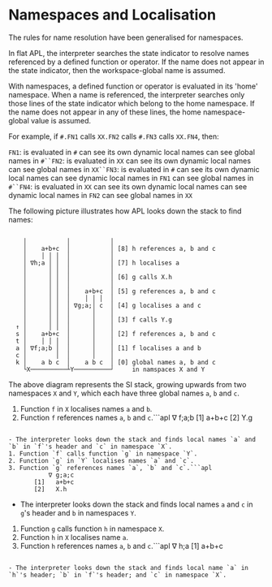 # Namespaces and Localisation

The rules for name resolution have been generalised for namespaces.

In flat APL, the interpreter searches the state indicator to resolve names referenced by a defined function or operator.  If the name does not appear in the state indicator, then the workspace-global name is assumed.

With namespaces, a defined function or operator is evaluated in its 'home' namespace. When a name is referenced, the interpreter searches only those lines of the state indicator which belong to the home namespace.  If the name does not appear in any of these lines, the home namespace-global value is assumed.

For example, if  `#.FN1`  calls  `XX.FN2`  calls  `#.FN3`  calls  `XX.FN4`, then:

`FN1`:        is evaluated in `#`        can see its own dynamic local names        can see global names in `#``FN2`:        is evaluated in `XX`        can see its own dynamic local names        can see global names in `XX``FN3`:        is evaluated in `#`        can see its own dynamic local names        can see dynamic local names in `FN1`        can see global names in `#``FN4`:        is evaluated in `XX`        can see its own dynamic local names        can see dynamic local names in `FN2`        can see global names in `XX`

The following picture illustrates how APL looks down the stack to find names:
```apl

    │           │           │
    │    a+b+c  │           │ [8] h references a, b and c
    │    │ │ │  │           │
    │ ∇h;a │ │  │           │ [7] h localises a
    │      │ │  │           │
    │      │ │  │           │ [6] g calls X.h
    │      │ │  │           │
    │      │ │  │    a+b+c  │ [5] g references a, b and c
    │      │ │  │    │ │ │  │
    │      │ │  │ ∇g;a;│ c  │ [4] g localises a and c
    │      │ │  │      │    │
    │      │ │  │      │    │ [3] f calls Y.g
  ↑ │      │ │  │      │    │
  s │    a+b+c  │      │    │ [2] f references a, b and c
  t │    │ │ │  │      │    │
  a │ ∇f;a;b │  │      │    │ [1] f localises a and b
  c │        │  │      │    │
  k │    a b c  │    a b c  │ [0] global names a, b and c 
    └X──────────┴Y──────────┘     in namspaces X and Y
```

The above diagram represents the SI stack, growing upwards from two namespaces `X` and `Y`, which each have three global names `a`, `b` and `c`.

1. Function `f` in `X` localises names `a` and `b`.
2. Function `f` references names `a`, `b` and `c`.```apl
           ∇ f;a;b
       [1]   a+b+c
       [2]   Y.g
```

- The interpreter looks down the stack and finds local names `a` and `b` in `f`'s header and `c` in namespace `X`.
1. Function `f` calls function `g` in namespace `Y`.
2. Function `g` in `Y` localises names `a` and `c`.
3. Function `g` references names `a`, `b` and `c`.```apl
           ∇ g;a;c
       [1]   a+b+c
       [2]   X.h
```

- The interpreter looks down the stack and finds local names `a` and `c` in `g`'s header and `b` in namespaces `Y`.
1. Function `g` calls function `h` in namespace `X`.
2. Function `h` in `X` localises name `a`.
3. Function `h` references names `a`, `b` and `c`.```apl
           ∇ h;a
       [1]   a+b+c
```

- The interpreter looks down the stack and finds local name `a` in `h`'s header; `b` in `f`'s header; and `c` in namespace `X`.
